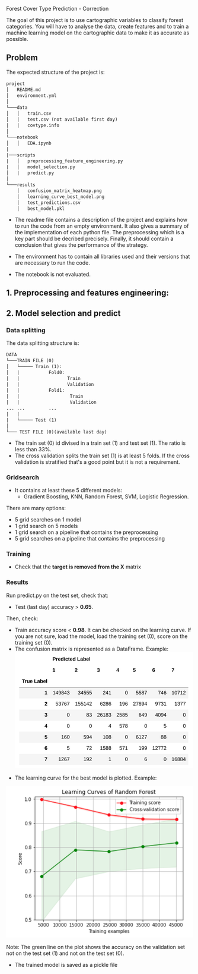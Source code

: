 Forest Cover Type Prediction - Correction 

The goal of this project is to use cartographic variables to classify forest categories. You will have to analyse the data, create features and to train a machine learning model on the cartographic data to make it as accurate as possible. 




## Problem


The expected structure of the project is: 

```
project
│   README.md
│   environment.yml    
│
└───data
│   │   train.csv
│   |   test.csv (not available first day)
|   |   covtype.info
│   
└───notebook
│   │   EDA.ipynb
|
|───scripts
|   │   preprocessing_feature_engineering.py
|   │   model_selection.py
│   |   predict.py
│   
└───results
    │   confusion_matrix_heatmap.png
    │   learning_curve_best_model.png
    │   test_predictions.csv
    │   best_model.pkl

```    

- The readme file contains a description of the project and explains how to run the code from an empty environment. It also gives a summary of the implementation of each python file. The preprocessing which is a key part should be decribed precisely. Finally, it should contain a conclusion that gives the performance of the strategy. 

- The environment has to contain all libraries used and their versions that are necessary to run the code. 

- The notebook is not evaluated. 


## 1. Preprocessing and features engineering:



## 2. Model selection and predict

### Data splitting

The data splitting structure is:

```
DATA
└───TRAIN FILE (0)
│   └───── Train (1):
│   |           Fold0:
|   |                  Train
|   |                  Validation
|   |           Fold1:
|   |                   Train
|   |                   Validation
... ...         ...
|   |
|   └───── Test (1)
│   
└─── TEST FILE (0)(available last day)

```  

- The train set (0) id divised in a train set (1) and test set (1). The ratio is less than 33%.
- The cross validation splits the train set (1) is at least 5 folds. If the cross validation is stratified that's a good point but it is not a requirement. 

### Gridsearch 

- It contains at least these 5 different models: 
    - Gradient Boosting, KNN, Random Forest, SVM, Logistic Regression. 

There are many options:
- 5 grid searches on 1 model 
- 1 grid search on 5 models
- 1 grid search on a pipeline that contains the preprocessing
- 5 grid searches on a pipeline that contains the preprocessing 

### Training

- Check that the **target is removed from the X** matrix

### Results
Run predict.py on the test set, check that:
  - Test (last day) accuracy > **0.65**. 

Then, check:
- Train accuracy score < **0.98**. It can be checked on the learning curve. If you are not sure, load the model, load the training set (0), score on the training set (0). 
- The confusion matrix is represented as a DataFrame. Example:
![alt text][confusion_matrix]

[confusion_matrix]: images/weekend/w2_weekend_confusion_matrix.png "Confusion matrix "

- The learning curve for the best model is plotted. Example: 

![alt text][logo_learning_curve]

[logo_learning_curve]: images/weekend/w2_weekend_learning_curve.png "Learning curve "

Note: The green line on the plot shows the accuracy on the validation set not on the test set (1) and not on the test set (0). 

- The trained model is saved as a pickle file 
